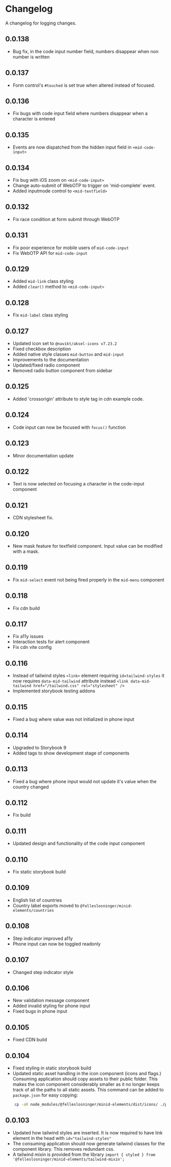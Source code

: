 # Changelog

A changelog for logging changes.

## 0.0.138
- Bug fix, in the code input number field, numbers disappear when non number is written

## 0.0.137
- Form control's `#touched` is set true when altered instead of focused.

## 0.0.136
- Fix bugs with code input field where numbers disappear when a character is entered

## 0.0.135
- Events are now dispatched from the hidden input field in `<mid-code-input>`

## 0.0.134
- Fix bug with iOS zoom on `<mid-code-input>`
- Change auto-submit of WebOTP to trigger on 'mid-complete' event.
- Added inputmode control to `<mid-textfield>`

## 0.0.132
- Fix race condition at form submit through WebOTP

## 0.0.131

- Fix poor experience for mobile users of `mid-code-input`
- Fix WebOTP API for `mid-code-input`

## 0.0.129

- Added `mid-link` class styling
- Added `clear()` method to `<mid-code-input>`

## 0.0.128

- Fix `mid-label` class styling

## 0.0.127

- Updated icon set to `@navikt/aksel-icons v7.23.2`
- Fixed checkbox description
- Added native style classes `mid-button` and `mid-input`
- Improvements to the documentation
- Updated/fixed radio component
- Removed radio button component from sidebar

## 0.0.125

- Added 'crossorigin' attribute to style tag in cdn example code.

## 0.0.124

- Code input can now be focused with `focus()` function

## 0.0.123

- Minor documentation update

## 0.0.122

- Text is now selected on focusing a character in the code-input component

## 0.0.121

- CDN stylesheet fix.

## 0.0.120

- New mask feature for textfield component. Input value can be modified with a mask.

## 0.0.119

- Fix `mid-select` event not being fired properly in the `mid-menu` component

## 0.0.118

- Fix cdn build

## 0.0.117

- Fix a11y issues
- Interaction tests for alert component
- Fix cdn vite config

## 0.0.116

- Instead of tailwind styles `<link>` element requiring `id=tailwind-styles` it now requires `data-mid-tailwind` attribute instead `<link data-mid-tailwind href="/tailwind.css" rel="stylesheet" />`
- Implemented storybook testing addons

## 0.0.115

- Fixed a bug where value was not initialized in phone input

## 0.0.114

- Upgraded to Storybook 9
- Added tags to show development stage of components

## 0.0.113

- Fixed a bug where phone input would not update it's value when the country changed

## 0.0.112

- Fix build

## 0.0.111

- Updated design and functionality of the code input component

## 0.0.110

- Fix static storybook build

## 0.0.109

- English list of countries
- Country label exports moved to `@felleslosninger/minid-elements/countries`

## 0.0.108

- Step indicator improved a11y
- Phone input can now be toggled readonly

## 0.0.107

- Changed step indicator style

## 0.0.106

- New validation message component
- Added invalid styling for phone input
- Fixed bugs in phone input

## 0.0.105

- Fixed CDN build

## 0.0.104

- Fixed styling in static storybook build
- Updated static asset handling in the icon component (icons and flags.) Consuming application should copy assets to their public folder. This makes the icon component considerably smaller as it no longer keeps track of all the paths to all static assets.
  This command can be added to `package.json` for easy copying:

```bash
    cp -aR node_modules/@felleslosninger/minid-elements/dist/icons/ ./public/icons && cp -aR node_modules/@felleslosninger/minid-elements/dist/flags/ ./public/flags
```

## 0.0.103

- Updated how tailwind styles are inserted. It is now required to have link element in the head with `id="tailwind-styles"`
- The consuming application should now generate tailwind classes for the component library. This removes redundant css.
- A tailwind mixin is provided from the library `import { styled } from '@felleslosninger/minid-elements/tailwind-mixin';`
